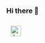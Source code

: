 ### Hi there 👋

<!--
**EriBm/eribm** is a ✨ _special_ ✨ repository because its `README.md` (this file) appears on your GitHub profile.

Here are some ideas to get you started:

- 🔭 I’m currently working on ...
- 🌱 I’m currently learning ...
- 👯 I’m looking to collaborate on ...
- 🤔 I’m looking for help with ...
- 💬 Ask me about ...
- 📫 How to reach me: ...
- 😄 Pronouns: ...
- ⚡ Fun fact: ...
-->
<div align="">  
<img style="margin: 10px" src="https://devicons.github.io/devicon/devicon.git/icons/java/java-original.svg" alt="Java" height="25" />  
</div>  
